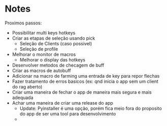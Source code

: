 # Notes

Proximos passos:

- Possibilitar multi keys hotkeys
- Criar as etapas de seleção usando pick
  - Seleção de Clients (caso possivel)
  - Seleção de profile
- Melhorar o monitor de macros
  - Melhorar o display das hotkeys
- Desenvolver metodos de checagem de buff
- Criar as macros de autobuff
- Adicionar na macro de farming uma entrada de key para repor flechas
- Fazer tratamento de erros basicos (ex: qnd inicia o app sem um client do rag aberto)
- Criar uma maneira de fechar o app de maneira mais segura e mais adequada
- Achar uma maneira de criar uma release do app
  - Update: Pyinstaller é uma opção, porém fica meio fora do proposito do app de ser uma tool para desenvolvimento
  - 
